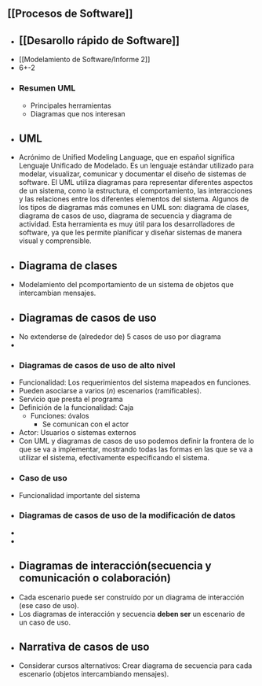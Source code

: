 ## [[Procesos de Software]]
- ## [[Desarollo rápido de Software]]
- [[Modelamiento de Software/Informe 2]]
- 6+-2
- ### Resumen UML
	- Principales herramientas
	- Diagramas que nos interesan
- ## UML
- Acrónimo de Unified Modeling Language, que en español significa Lenguaje Unificado de Modelado. Es un lenguaje estándar utilizado para modelar, visualizar, comunicar y documentar el diseño de sistemas de software. El UML utiliza diagramas para representar diferentes aspectos de un sistema, como la estructura, el comportamiento, las interacciones y las relaciones entre los diferentes elementos del sistema. Algunos de los tipos de diagramas más comunes en UML son: diagrama de clases, diagrama de casos de uso, diagrama de secuencia y diagrama de actividad. Esta herramienta es muy útil para los desarrolladores de software, ya que les permite planificar y diseñar sistemas de manera visual y comprensible.
- ## Diagrama de clases
- Modelamiento del pcomportamiento de un sistema de objetos que intercambian mensajes.
- ## Diagramas de casos de uso
- No extenderse de (alrededor de) 5 casos de  uso por diagrama
-
- ### Diagramas de casos de uso de alto nivel
- Funcionalidad: Los requerimientos del sistema mapeados en funciones.
- Pueden asociarse a varios ($n$) escenarios (ramificables).
- Servicio que presta el programa
- Definición de la funcionalidad: Caja
	- Funciones: óvalos
		- Se comunican con el actor
- Actor: Usuarios o sistemas externos
- Con UML y diagramas de casos de uso podemos definir la frontera de lo que se va a implementar, mostrando todas las formas en las que se va a utilizar el sistema, efectivamente especificando el sistema.
- ### Caso de uso
- Funcionalidad importante del sistema
- ### Diagramas de casos de uso de la modificación de datos
-
-
- ## Diagramas de interacción(secuencia y comunicación o colaboración)
- Cada escenario puede ser construído por un diagrama de interacción (ese caso de uso).
- Los diagramas de interacción y secuencia **deben ser** un escenario de un caso de uso.
- ## Narrativa de casos de uso
- Considerar cursos alternativos: Crear diagrama de secuencia para cada escenario (objetos intercambiando mensajes).